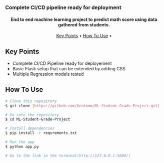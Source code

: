 ### Complete CI/CD pipeline ready for deployment

<h4 align="center">End to end machine learning project to predict math score using data gathered from students.</h4>

<p align="center">
  <a href="#key-points">Key Points</a> •
  <a href="#how-to-use">How To Use</a> •
</p>

## Key Points

* Complete CI/CD Pipeline ready for deployement
* Basic Flask setup that can be extended by adding CSS
* Multiple Regression models tested 

## How To Use

```bash
# Clone this repository
$ git clone [https://github.com/Xentomm/ML-Student-Grade-Project.git]

# Go into the repository
$ cd ML-Student-Grade-Project

# Install dependencies
$ pip install -r requrements.txt

# Run the app
$ python app.py

# Go to the link in the terminal(http://127.0.0.1:5000/)
```
